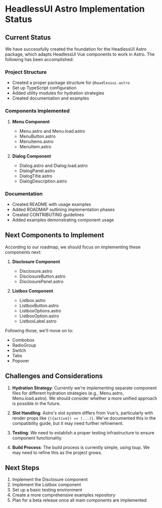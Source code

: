 # HeadlessUI Astro Implementation Status

## Current Status

We have successfully created the foundation for the HeadlessUI Astro package, which adapts HeadlessUI Vue components to work in Astro. The following has been accomplished:

### Project Structure

- Created a proper package structure for `@headlessui-astro`
- Set up TypeScript configuration
- Added utility modules for hydration strategies
- Created documentation and examples

### Components Implemented

1. **Menu Component**
   - Menu.astro and Menu.load.astro
   - MenuButton.astro
   - MenuItems.astro
   - MenuItem.astro

2. **Dialog Component**
   - Dialog.astro and Dialog.load.astro
   - DialogPanel.astro
   - DialogTitle.astro
   - DialogDescription.astro

### Documentation

- Created README with usage examples
- Added ROADMAP outlining implementation phases
- Created CONTRIBUTING guidelines
- Added examples demonstrating component usage

## Next Components to Implement

According to our roadmap, we should focus on implementing these components next:

1. **Disclosure Component**
   - Disclosure.astro
   - DisclosureButton.astro
   - DisclosurePanel.astro

2. **Listbox Component**
   - Listbox.astro
   - ListboxButton.astro
   - ListboxOptions.astro
   - ListboxOption.astro
   - ListboxLabel.astro

Following those, we'll move on to:
- Combobox
- RadioGroup
- Switch
- Tabs
- Popover

## Challenges and Considerations

1. **Hydration Strategy**: Currently we're implementing separate component files for different hydration strategies (e.g., Menu.astro, Menu.load.astro). We should consider whether a more unified approach is possible in the future.

2. **Slot Handling**: Astro's slot system differs from Vue's, particularly with render props like `{({active}) => (...)}`. We've documented this in the compatibility guide, but it may need further refinement.

3. **Testing**: We need to establish a proper testing infrastructure to ensure component functionality.

4. **Build Process**: The build process is currently simple, using tsup. We may need to refine this as the project grows.

## Next Steps

1. Implement the Disclosure component
2. Implement the Listbox component
3. Set up a basic testing environment
4. Create a more comprehensive examples repository
5. Plan for a beta release once all main components are implemented
